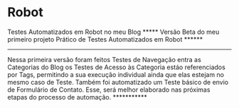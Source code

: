# Robot
Testes Automatizados em Robot no meu Blog
***** Versão Beta do meu primeiro projeto Prático de Testes Automatizados em Robot ******
*****************************************************************************************

Nessa primeira versão foram feitos Testes de Navegação entra as Categorias do Blog os Testes de Acesso às Categoria estáo referenciados por Tags, permitindo a sua execução individual ainda que elas estejam no mesmo caso de Teste. Também foi automatizado um Teste básico de envio de Formulário de Contato. Esse, será melhor elaborado nas próximas etapas do processo de automação. ***********

